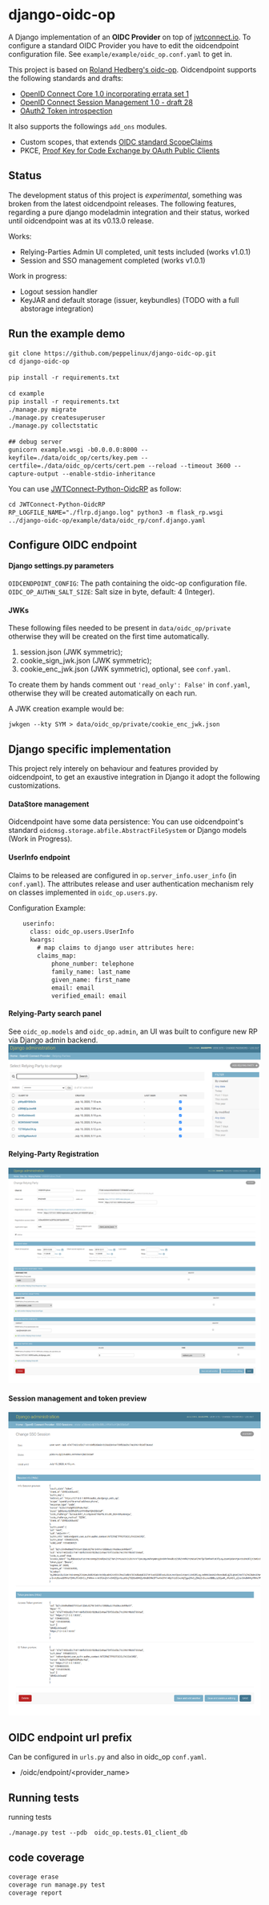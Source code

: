 # django-oidc-op
A Django implementation of an **OIDC Provider** on top of [jwtconnect.io](https://jwtconnect.io/).
To configure a standard OIDC Provider you have to edit the oidcendpoint configuration file.
See `example/example/oidc_op.conf.yaml` to get in.

This project is based on [Roland Hedberg's oidc-op](https://github.com/rohe/oidc-op).
Oidcendpoint supports the following standards and drafts:

- [OpenID Connect Core 1.0 incorporating errata set 1](https://openid.net/specs/openid-connect-core-1_0.html)
- [OpenID Connect Session Management 1.0 - draft 28](https://openid.net/specs/openid-connect-session-1_0.html)
- [OAuth2 Token introspection](https://tools.ietf.org/html/rfc7662)

It also supports the followings `add_ons` modules.

- Custom scopes, that extends [OIDC standard ScopeClaims](https://openid.net/specs/openid-connect-core-1_0.html#ScopeClaims)
- PKCE, [Proof Key for Code Exchange by OAuth Public Clients](https://tools.ietf.org/html/rfc7636)

## Status

The development status of this project is *experimental*, something was broken from the latest oidcendpoint releases.
The following features, regarding a pure django modeladmin integration and their
status, worked until oidcendpoint was at its v0.13.0 release.

Works:

- Relying-Parties Admin UI completed, unit tests included (works v1.0.1)
- Session and SSO management completed (works v1.0.1)

Work in progress:

- Logout session handler
- KeyJAR and default storage (issuer, keybundles) (TODO with a full abstorage integration)


## Run the example demo

````
git clone https://github.com/peppelinux/django-oidc-op.git
cd django-oidc-op

pip install -r requirements.txt

cd example
pip install -r requirements.txt
./manage.py migrate
./manage.py createsuperuser
./manage.py collectstatic

## debug server
gunicorn example.wsgi -b0.0.0.0:8000 --keyfile=./data/oidc_op/certs/key.pem --certfile=./data/oidc_op/certs/cert.pem --reload --timeout 3600 --capture-output --enable-stdio-inheritance
````

You can use [JWTConnect-Python-OidcRP](https://github.com/openid/JWTConnect-Python-OidcRP) as follow:
```
cd JWTConnect-Python-OidcRP
RP_LOGFILE_NAME="./flrp.django.log" python3 -m flask_rp.wsgi ../django-oidc-op/example/data/oidc_rp/conf.django.yaml
```

## Configure OIDC endpoint

#### Django settings.py parameters

`OIDCENDPOINT_CONFIG`: The path containing the oidc-op configuration file.
`OIDC_OP_AUTHN_SALT_SIZE`: Salt size in byte, default: 4 (Integer).

#### JWKs
These following files needed to be present in `data/oidc_op/private` otherwise they will be created on the first time automatically.

1. session.json (JWK symmetric);
2. cookie_sign_jwk.json (JWK symmetric);
3. cookie_enc_jwk.json (JWK symmetric), optional, see `conf.yaml`.

To create them by hands comment out `'read_only': False'` in `conf.yaml`,
otherwise they will be created automatically on each run.

A JWK creation example would be:
````
jwkgen --kty SYM > data/oidc_op/private/cookie_enc_jwk.json
````

## Django specific implementation

This project rely interely on behaviour and features provided by oidcendpoint, to get an exaustive integration in Django it
adopt the following customizations.

#### DataStore management
Oidcendpoint have some data persistence:
You can use oidcendpoint's standard `oidcmsg.storage.abfile.AbstractFileSystem` or Django models (Work in Progress).

#### UserInfo endpoint

Claims to be released are configured in `op.server_info.user_info` (in `conf.yaml`).
The attributes release and user authentication mechanism rely on classes implemented in `oidc_op.users.py`.

Configuration Example:

````
    userinfo:
      class: oidc_op.users.UserInfo
      kwargs:
        # map claims to django user attributes here:
        claims_map:
            phone_number: telephone
            family_name: last_name
            given_name: first_name
            email: email
            verified_email: email
````

#### Relying-Party search panel

See `oidc_op.models` and `oidc_op.admin`, an UI was built to configure new RP via Django admin backend.
![Alt text](images/rp_search.png)

#### Relying-Party Registration
![Alt text](images/rp.png)

#### Session management and token preview
![Alt text](images/oidc_session.png)

## OIDC endpoint url prefix
Can be configured in `urls.py` and also in oidc_op `conf.yaml`.

- /oidc/endpoint/<provider_name>


## Running tests

running tests
````
./manage.py test --pdb  oidc_op.tests.01_client_db
````

## code coverage
````
coverage erase
coverage run manage.py test
coverage report
````
